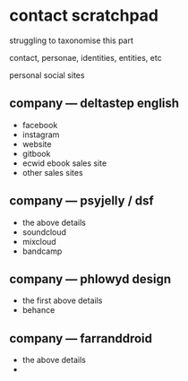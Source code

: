 # contact scratchpad

struggling to taxonomise this part&#x20;

contact, personae, identities, entities, etc&#x20;

personal social sites&#x20;

## company — deltastep english

* facebook
* instagram
* website
* gitbook
* ecwid ebook sales site
* other sales sites

## company — psyjelly / dsf

* the above details
* soundcloud
* mixcloud
* bandcamp

## company — phlowyd design

* the first above details
* behance

## company — farranddroid

* the above details
*
